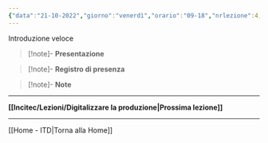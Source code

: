 ```yaml
---
{"data":"21-10-2022","giorno":"venerdì","orario":"09-18","nrlezione":4,"luogo":"incitec","azienda":"incitec","tags":"done","dg-publish":true,"permalink":"/incitec/lezioni/lean-production/","dgPassFrontmatter":true}
---
```


Introduzione veloce

> [!note]- **Presentazione**   
>

> [!note]- **Registro di presenza**  

> [!note]- **Note**

---

**[[Incitec/Lezioni/Digitalizzare la produzione\|Prossima lezione]]**

---

[[Home - ITD\|Torna alla Home]]